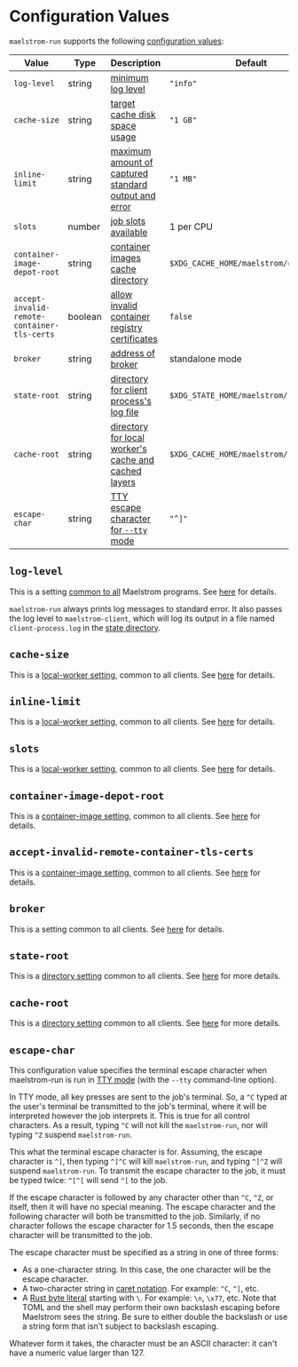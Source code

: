 # Configuration Values

`maelstrom-run` supports the following [configuration values](../config.md):

Value                                                                  | Type    | Description                                                                                 | Default
-----------------------------------------------------------------------|---------|---------------------------------------------------------------------------------------------|----------------
<span style="white-space: nowrap;">`log-level`</span>                  | string  | [minimum log level](#log-level)                                                             | `"info"`
<span style="white-space: nowrap;">`cache-size`</span>                 | string  | [target cache disk space usage](#cache-size)                                                | `"1 GB"`
<span style="white-space: nowrap;">`inline-limit`</span>               | string  | [maximum amount of captured standard output and error](#inline-limit)                       | `"1 MB"`
<span style="white-space: nowrap;">`slots`</span>                      | number  | [job slots available](#slots)                                                               | 1 per CPU
<span style="white-space: nowrap;">`container-image-depot-root`</span> | string  | [container images cache directory](#container-image-depot-root)                             | `$XDG_CACHE_HOME/maelstrom/containers`
`accept-invalid-remote-container-tls-certs`                            | boolean | [allow invalid container registry certificates](#accept-invalid-remote-container-tls-certs) | `false`
<span style="white-space: nowrap;">`broker`</span>                     | string  | [address of broker](#broker)                                                                | standalone mode
<span style="white-space: nowrap;">`state-root`</span>                 | string  | [directory for client process's log file](#state-root)                                      | `$XDG_STATE_HOME/maelstrom/run`
<span style="white-space: nowrap;">`cache-root`</span>                 | string  | [directory for local worker's cache and cached layers](#cache-root)                         | `$XDG_CACHE_HOME/maelstrom/run`
<span style="white-space: nowrap;">`escape-char`</span>                | string  | [TTY escape character for `--tty` mode](#escape-char)                                       | `"^]"`

## `log-level`

This is a setting [common to all](../common-config.md) Maelstrom programs.
See [here](../common-config.md#log-level) for details.

`maelstrom-run` always prints log messages to standard error. It also passes
the log level to `maelstrom-client`, which will log its output in a file named
`client-process.log` in the [state directory](#state-root).

## `cache-size`

This is a [local-worker setting](../local-worker.md), common to all clients. See [here](../local-worker.md#cache-size) for details.

## `inline-limit`

This is a [local-worker setting](../local-worker.md), common to all clients. See [here](../local-worker.md#inline-limit) for details.

## `slots`

This is a [local-worker setting](../local-worker.md), common to all clients. See [here](../local-worker.md#slots) for details.

## `container-image-depot-root`

This is a [container-image setting](../container-images.md), common to all clients. See [here](../container-images.md#container-image-depot-root) for details.

## `accept-invalid-remote-container-tls-certs`

This is a [container-image setting](../container-images.md), common to all clients. See [here](../container-images.md#accept-invalid-remote-container-tls-certs) for details.

## `broker`

This is a setting common to all clients. See [here](../specifying-broker.md) for details.

## `state-root`

This is a [directory setting](../dirs.md) common to all clients. See [here](../dirs.md#state-dir) for more details.

## `cache-root`

This is a [directory setting](../dirs.md) common to all clients. See [here](../dirs.md#cache-dir) for more details.

## `escape-char`

This configuration value specifies the terminal escape character when
maelstrom-run is run in [TTY mode](../run.md#tty-mode) (with the `--tty`
command-line option).

In TTY mode, all key presses are sent to the job's terminal. So, a `^C` typed
at the user's terminal be transmitted to the job's terminal, where it will be
interpreted however the job interprets it. This is true for all control
characters. As a result, typing `^C` will not kill the `maelstrom-run`, nor
will typing `^Z` suspend `maelstrom-run`.

This what the terminal escape character is for. Assuming, the escape character
is `^]`, then typing `^]^C` will kill `maelstrom-run`, and typing `^]^Z` will
suspend `maelstrom-run`. To transmit the escape character to the job, it must
be typed twice: `^[^[` will send `^[` to the job.

If the escape character is followed by any character other than `^C`, `^Z`, or
itself, then it will have no special meaning. The escape character and the
following character will both be transmitted to the job. Similarly, if no
character follows the escape character for 1.5 seconds, then the escape
character will be transmitted to the job.

The escape character must be specified as a string in one of three forms:
  - As a one-character string. In this case, the one character will be
    the escape character.
  - A two-character string in [caret
    notation](https://en.wikipedia.org/wiki/Caret_notation). For example:
    `^C`, `^]`, etc.
  - A [Rust byte
    literal](https://doc.rust-lang.org/reference/tokens.html#byte-literals)
    starting with `\`. For example: `\n`, `\x77`, etc. Note that TOML and the
    shell may perform their own backslash escaping before Maelstrom sees
    the string. Be sure to either double the backslash or use a string form that
    isn't subject to backslash escaping.

Whatever form it takes, the character must be an ASCII character: it can't have
a numeric value larger than 127.
